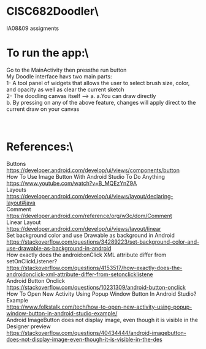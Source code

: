 # CISC682Doodler\

IA08&09 assigments <br/>

# To run the app:\
  Go to the MainActivity then pressthe run button<br/>
  My Doodle interface havs two main parts:<br/>
    1- A tool panel of widgets that allows the user to select brush size, color, and opacity as well as clear the current sketch <br/>
    2- The doodling canvas itself -->
        a. a.You can draw directly <br/>
        b. By pressing on any of the above feature, changes will apply direct to the current draw on your canvas\
<br/>
<br/>
# References:\
  Buttons \
  https://developer.android.com/develop/ui/views/components/button
  <br/>
  How To Use Image Button With Android Studio To Do Anything\
  https://www.youtube.com/watch?v=B_MQEzYnZ9A
  <br/>
  Layouts\
  https://developer.android.com/develop/ui/views/layout/declaring-layout#java
  <br/>
  Comment\
  https://developer.android.com/reference/org/w3c/dom/Comment
  <br/>
  Linear Layout <br/>
  https://developer.android.com/develop/ui/views/layout/linear
  <br/>
  Set background color and use Drawable as background in Android <br/>
  https://stackoverflow.com/questions/34289223/set-background-color-and-use-drawable-as-background-in-android
  <br/>
  How exactly does the android:onClick XML attribute differ from setOnClickListener? <br/>
  https://stackoverflow.com/questions/4153517/how-exactly-does-the-androidonclick-xml-attribute-differ-from-setonclicklistene
  <br/>
  Android Button Onclick<br/>
  https://stackoverflow.com/questions/10231309/android-button-onclick
  <br/>
  How To Open New Activity Using Popup Window Button In Android Studio? Example <br/>
  https://www.folkstalk.com/tech/how-to-open-new-activity-using-popup-window-button-in-android-studio-example/
  <br/>
  Android ImageButton does not display image, even though it is visible in the Designer preview <br/>
  https://stackoverflow.com/questions/40434444/android-imagebutton-does-not-display-image-even-though-it-is-visible-in-the-des
  <br/>
